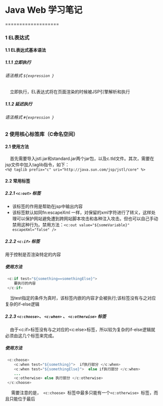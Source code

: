 # Java Web 学习笔记
===================
### 1 EL表达式
#### 1.1 EL表达式基本语法
##### 1.1.1 立即执行
######  语法格式 ` ${expression } `
&nbsp;&nbsp;&nbsp;&nbsp;立即执行，EL表达式将在页面渲染的时候被JSP引擎解析和执行  

##### 1.1.2 延迟执行
######  语法格式 ` #{expression } `

### 2 使用核心标签库（C命名空间）
#### 2.1 使用方法
&nbsp;&nbsp;&nbsp;&nbsp;首先需要导入jstl.jar和standard.jar两个jar包，以及c.tld文件。其次，需要在jsp文件中加入taglib指令，如下：  
	` <%@ taglib prefix="c" uri="http://java.sun.com/jsp/jstl/core" %> `  
#### 2.2 常用标签
##### 2.2.1 ` <c:out> ` 标签
* 该标签的作用是帮助在jsp中输出内容
* 该标签默认如同fn:escapeXml 一样，对保留的xml字符进行了转义，这样处理可以保护网站避免遭到跨网站脚本攻击和各种注入攻击。但也可以自己手动禁用这种行为。禁用方法：` <c:out value="${someVariable}" escapeXml="false" /> `  

##### 2.2.2 ` <c:if> ` 标签  
用于控制是否渲染特定的内容  
##### 使用方法  
``` java 
 <c:if test="${something==somethingElse}">  
    要执行的内容  
 </c:if>  
 ```  
&nbsp;&nbsp;&nbsp;&nbsp;当test指定的条件为真时，该标签内嵌的内容才会被执行;该标签没有与之对应复杂的if-else逻辑 
##### 2.2.3 ` <c:choose> `、 ` <c:when> ` 、 ` <c:otherwise> `  标签
&nbsp;&nbsp;&nbsp;&nbsp;由于<c:if>标签没有与之对应的<c:else>标签，所以较为复杂的if-else逻辑就必须由这几个标签来完成。  
##### 使用方法  
``` java 
 <c:choose>  
    <c:when test="${something}">  if执行部分 </c:when>  
    <c:when test="${somethingElse}">  else if执行部分 </c:when>  
    ...
    <c:otherwise> else 执行部分 </c:otherwise>
 </c:choose>  
 ```  
 &nbsp;&nbsp;&nbsp;&nbsp; 需要注意的是，`  <c:choose>  `标签中最多只能有一个`<c:otherwise> `标签，而且只能位于最后
